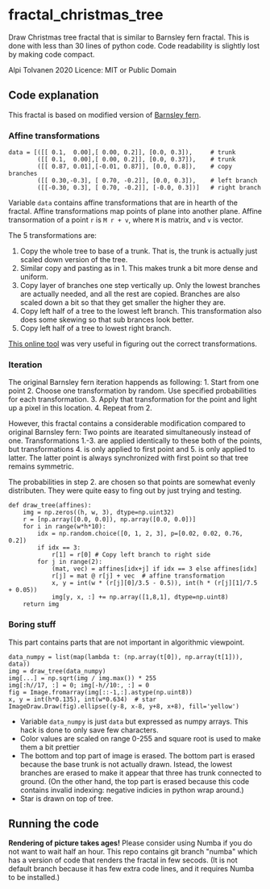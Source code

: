 # fractal_christmas_tree
Draw Christmas tree fractal that is similar to Barnsley fern fractal. This is done with less than 30 lines of python code. Code readability is slightly lost by making code compact.

Alpi Tolvanen 2020
Licence: MIT or Public Domain

## Code explanation
This fractal is based on modified version of [Barnsley fern](https://en.wikipedia.org/wiki/Barnsley_fern).

### Affine transformations
```python3
data = [([[ 0.1,  0.00],[ 0.00, 0.2]], [0.0, 0.3]),     # trunk
        ([[ 0.1,  0.00],[ 0.00, 0.2]], [0.0, 0.37]),    # trunk
        ([[ 0.87, 0.01],[-0.01, 0.87]], [0.0, 0.8]),    # copy branches
        ([[ 0.30,-0.3], [ 0.70, -0.2]], [0.0, 0.3]),    # left branch
        ([[-0.30, 0.3], [ 0.70, -0.2]], [-0.0, 0.3])]   # right branch
```

Variable `data` contains affine transformations that are in hearth of the fractal. Affine transformations map points of plane into another plane. Affine transormation of a point `r` is `M r + v`, where `M` is matrix, and `v` is vector.


The 5 transformations are:
1. Copy the whole tree to base of a trunk. That is, the trunk is actually just scaled down version of the tree.
2. Similar copy and pasting as in 1. This makes trunk a bit more dense and uniform.
3. Copy layer of branches one step vertically up. Only the lowest branches are actually needed, and all the rest are copied. Branches are also scaled down a bit so that they get smaller the higher they are.
4. Copy left half of a tree to the lowest left branch. This transformation also does some skewing so that sub brances look better.
5. Copy left half of a tree to lowest right branch.

[This online tool](https://www.desmos.com/calculator/avfh60ysiv) was very useful in figuring out the correct transformations.


### Iteration

The original Barnsley fern iteration happends as following:
    1. Start from one point
    2. Choose one transformation by random. Use specified probabilities for each transformation.
    3. Apply that transformation for the point and light up a pixel in this location.
    4. Repeat from 2.

However, this fractal contains a considerable modification compared to original Barnsley fern: Two points are itearated simultaneously instead of one. Transformations 1.-3. are applied identically to these both of the points, but transformations 4. is only applied to first point and 5. is only applied to latter. The latter point is always synchronized with first point so that tree remains symmetric.

The probabilities in step 2. are chosen so that points are somewhat evenly distributen. They were quite easy to fing out by just trying and testing.


```python3
def draw_tree(affines):
    img = np.zeros((h, w, 3), dtype=np.uint32)
    r = [np.array([0.0, 0.0]), np.array([0.0, 0.0])]
    for i in range(w*h*10):
        idx = np.random.choice([0, 1, 2, 3], p=[0.02, 0.02, 0.76, 0.2])
        if idx == 3:
            r[1] = r[0] # Copy left branch to right side
        for j in range(2):
            (mat, vec) = affines[idx+j] if idx == 3 else affines[idx]
            r[j] = mat @ r[j] + vec  # affine transformation
            x, y = int(w * (r[j][0]/3.5 - 0.5)), int(h * (r[j][1]/7.5 + 0.05))
            img[y, x, :] += np.array([1,8,1], dtype=np.uint8)
    return img
```


### Boring stuff
This part contains parts that are not important in algorithmic viewpoint.

```python3
data_numpy = list(map(lambda t: (np.array(t[0]), np.array(t[1])), data))
img = draw_tree(data_numpy)
img[...] = np.sqrt(img / img.max()) * 255
img[:h//17, :] = 0; img[-h//10:, :] = 0
fig = Image.fromarray(img[::-1,:].astype(np.uint8))
x, y = int(h*0.135), int(w*0.634)  # star
ImageDraw.Draw(fig).ellipse((y-8, x-8, y+8, x+8), fill='yellow')
```

* Variable `data_numpy` is just `data` but expressed as numpy arrays. This hack is done to only save few characters.
* Color values are scaled on range 0-255 and square root is used to make them a bit prettier
* The bottom and top part of image is erased. The bottom part is erased because the base trunk is not actually drawn. Istead, the lowest branches are erased to make it appear that three has trunk connected to ground. (On the other hand, the top part is erased because this code contains invalid indexing: negative indicies in python wrap around.)
* Star is drawn on top of tree.

## Running the code
**Rendering of picture takes ages!** Please consider using Numba if you do not want to wait half an hour. This repo contains git branch "numba" which has a version of code that renders the fractal in few secods. (It is not default branch because it has few extra code lines, and it requires Numba to be installed.)
